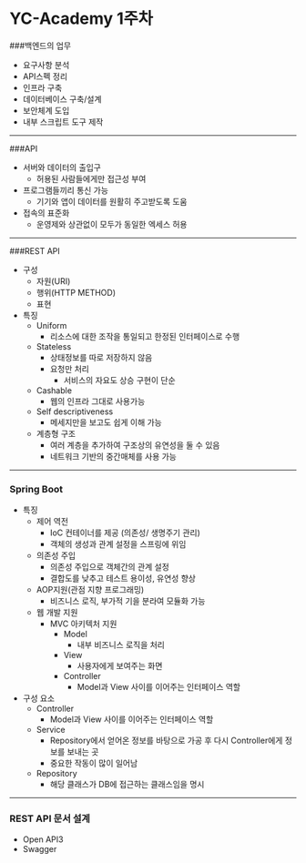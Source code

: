 # YC-Academy 1주차
###백엔드의 업무
- 요구사항 분석
- API스펙 정리
- 인프라 구축
- 데이터베이스 구축/설계
- 보안체계 도입
- 내부 스크립트 도구 제작
---
###API
- 서버와 데이터의 출입구
  - 허용된 사람들에게만 접근성 부여
- 프로그램들끼리 통신 가능
  - 기기와 앱이 데이터를 원활히 주고받도록 도움
- 접속의 표준화
  - 운영제와 상관없이 모두가 동일한 엑세스 허용
---
###REST API
- 구성
  - 자원(URI)
  - 행위(HTTP METHOD)
  - 표현
- 특징
  - Uniform
    - 리소스에 대한 조작을 통일되고 한정된 인터페이스로 수행
  - Stateless
    - 상태정보를 따로 저장하지 않음
    - 요청만 처리
      - 서비스의 자요도 상승
      구현이 단순
  - Cashable
    - 웹의 인프라 그대로 사용가능
  - Self descriptiveness
    - 메세지만을 보고도 쉽게 이해 가능 
  - 계층형 구조
    - 여러 계층을 추가하여 구조상의 유연성을 둘 수 있음
    - 네트워크 기반의 중간매체를 사용 가능
---
### Spring Boot
- 특징
  - 제어 역전
    - IoC 컨테이너를 제공 (의존성/ 생명주기 관리)
    - 객체의 생성과 관계 설정을 스프링에 위임
  - 의존성 주입
    - 의존성 주입으로 객체간의 관계 설정
    - 결합도를 낮추고 테스트 용이성, 유연성 향상
  - AOP지원(관점 지향 프로그래밍)
    - 비즈니스 로직, 부가적 기을 분라여 모듈화 가능
  - 웹 개발 지원
    - MVC 아키텍처 지원
      - Model
        - 내부 비즈니스 로직을 처리
      - View
        - 사용자에게 보여주는 화면
      - Controller
        - Model과 View 사이를 이어주는 인터페이스 역할
- 구성 요소
  - Controller
    - Model과 View 사이를 이어주는 인터페이스 역할
  - Service
    - Repository에서 얻어온 정보를 바탕으로 가공 후 다시 Controller에게 정보를 보내는 곳
    - 중요한 작동이 많이 일어남
  - Repository
    - 해당 클래스가 DB에 접근하는 클래스임을 명시
---
### REST API 문서 설계 
- Open API3
- Swagger

      

  

